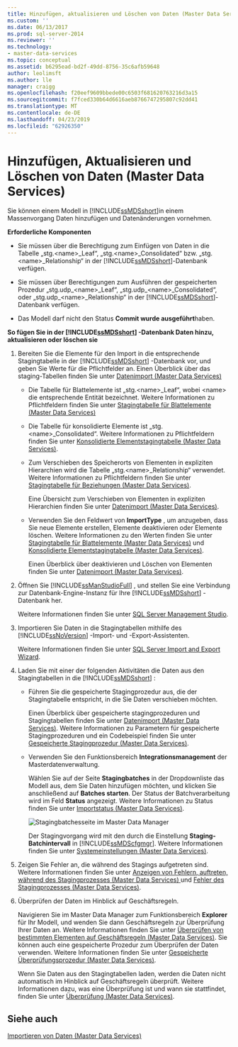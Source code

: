 ```yaml
---
title: Hinzufügen, aktualisieren und Löschen von Daten (Master Data Services) | Microsoft-Dokumentation
ms.custom: ''
ms.date: 06/13/2017
ms.prod: sql-server-2014
ms.reviewer: ''
ms.technology:
- master-data-services
ms.topic: conceptual
ms.assetid: b6295ead-bd2f-49dd-8756-35c6afb59648
author: leolimsft
ms.author: lle
manager: craigg
ms.openlocfilehash: f20eef9609bbede00c6503f681620763216d3a15
ms.sourcegitcommit: f7fced330b64d6616aeb8766747295807c92dd41
ms.translationtype: MT
ms.contentlocale: de-DE
ms.lasthandoff: 04/23/2019
ms.locfileid: "62926350"
---
```

# <a name="add-update-and-delete-data-master-data-services"></a>Hinzufügen, Aktualisieren und Löschen von Daten (Master Data Services)
  Sie können einem Modell in [!INCLUDE[ssMDSshort](../includes/ssmdsshort-md.md)]in einem Massenvorgang Daten hinzufügen und Datenänderungen vornehmen.  
  
 **Erforderliche Komponenten**  
  
-   Sie müssen über die Berechtigung zum Einfügen von Daten in die Tabelle „stg.\<name>_Leaf“, „stg.\<name>_Consolidated“ bzw. „stg.\<name>_Relationship“ in der [!INCLUDE[ssMDSshort](../includes/ssmdsshort-md.md)]-Datenbank verfügen.  
  
-   Sie müssen über Berechtigungen zum Ausführen der gespeicherten Prozedur „stg.udp_\<name>_Leaf“, „stg.udp\_\<name>_Consolidated“, oder „stg.udp\_\<name>_Relationship“ in der [!INCLUDE[ssMDSshort](../includes/ssmdsshort-md.md)]-Datenbank verfügen.  
  
-   Das Modell darf nicht den Status **Commit wurde ausgeführt**haben.  
  
 **So fügen Sie in der [!INCLUDE[ssMDSshort](../includes/ssmdsshort-md.md)] -Datenbank Daten hinzu, aktualisieren oder löschen sie**  
  
1.  Bereiten Sie die Elemente für den Import in die entsprechende Stagingtabelle in der [!INCLUDE[ssMDSshort](../includes/ssmdsshort-md.md)] -Datenbank vor, und geben Sie Werte für die Pflichtfelder an. Einen Überblick über das staging-Tabellen finden Sie unter [Datenimport &#40;Master Data Services&#41;](overview-importing-data-from-tables-master-data-services.md)  
  
    -   Die Tabelle für Blattelemente ist „stg.\<name>_Leaf“, wobei \<name> die entsprechende Entität bezeichnet. Weitere Informationen zu Pflichtfeldern finden Sie unter [Stagingtabelle für Blattelemente &#40;Master Data Services&#41;](../../2014/master-data-services/leaf-member-staging-table-master-data-services.md)  
  
    -   Die Tabelle für konsolidierte Elemente ist „stg.\<name>_Consolidated“. Weitere Informationen zu Pflichtfeldern finden Sie unter [Konsolidierte Elementstagingtabelle &#40;Master Data Services&#41;](../../2014/master-data-services/consolidated-member-staging-table-master-data-services.md).  
  
    -   Zum Verschieben des Speicherorts von Elementen in expliziten Hierarchien wird die Tabelle „stg.\<name>_Relationship“ verwendet. Weitere Informationen zu Pflichtfeldern finden Sie unter [Stagingtabelle für Beziehungen &#40;Master Data Services&#41;](../../2014/master-data-services/relationship-staging-table-master-data-services.md).  
  
         Eine Übersicht zum Verschieben von Elementen in expliziten Hierarchien finden Sie unter [Datenimport &#40;Master Data Services&#41;](overview-importing-data-from-tables-master-data-services.md).  
  
    -   Verwenden Sie den Feldwert von **ImportType** , um anzugeben, dass Sie neue Elemente erstellen, Elemente deaktivieren oder Elemente löschen. Weitere Informationen zu den Werten finden Sie unter [Stagingtabelle für Blattelemente &#40;Master Data Services&#41;](../../2014/master-data-services/leaf-member-staging-table-master-data-services.md) und [Konsolidierte Elementstagingtabelle &#40;Master Data Services&#41;](../../2014/master-data-services/consolidated-member-staging-table-master-data-services.md).  
  
         Einen Überblick über deaktivieren und Löschen von Elementen finden Sie unter [Datenimport &#40;Master Data Services&#41;](overview-importing-data-from-tables-master-data-services.md).  
  
2.  Öffnen Sie [!INCLUDE[ssManStudioFull](../includes/ssmanstudiofull-md.md)] , und stellen Sie eine Verbindung zur Datenbank-Engine-Instanz für Ihre [!INCLUDE[ssMDSshort](../includes/ssmdsshort-md.md)] -Datenbank her.  
  
     Weitere Informationen finden Sie unter [SQL Server Management Studio](../ssms/sql-server-management-studio-ssms.md).  
  
3.  Importieren Sie Daten in die Stagingtabellen mithilfe des [!INCLUDE[ssNoVersion](../includes/ssnoversion-md.md)] -Import- und -Export-Assistenten.  
  
     Weitere Informationen finden Sie unter [SQL Server Import and Export Wizard](../integration-services/import-export-data/import-and-export-data-with-the-sql-server-import-and-export-wizard.md).  
  
4.  Laden Sie mit einer der folgenden Aktivitäten die Daten aus den Stagingtabellen in die [!INCLUDE[ssMDSshort](../includes/ssmdsshort-md.md)] :  
  
    -   Führen Sie die gespeicherte Stagingprozedur aus, die der Stagingtabelle entspricht, in die Sie Daten verschieben möchten.  
  
         Einen Überblick über gespeicherte stagingprozeduren und Stagingtabellen finden Sie unter [Datenimport &#40;Master Data Services&#41;](overview-importing-data-from-tables-master-data-services.md). Weitere Informationen zu Parametern für gespeicherte Stagingprozeduren und ein Codebeispiel finden Sie unter [Gespeicherte Stagingprozedur &#40;Master Data Services&#41;](../../2014/master-data-services/staging-stored-procedure-master-data-services.md).  
  
    -   Verwenden Sie den Funktionsbereich **Integrationsmanagement** der Masterdatenverwaltung.  
  
         Wählen Sie auf der Seite **Stagingbatches** in der Dropdownliste das Modell aus, dem Sie Daten hinzufügen möchten, und klicken Sie anschließend auf **Batches starten**. Der Status der Batchverarbeitung wird im Feld **Status** angezeigt. Weitere Informationen zu Status finden Sie unter [Importstatus &#40;Master Data Services&#41;](../../2014/master-data-services/import-statuses-master-data-services.md).  
  
         ![Stagingbatchesseite im Master Data Manager](../../2014/master-data-services/media/mds-staging-batches.png "Staging Batches Page in Master Data Manager")  
  
         Der Stagingvorgang wird mit den durch die Einstellung **Staging-Batchintervall** in [!INCLUDE[ssMDScfgmgr](../includes/ssmdscfgmgr-md.md)]. Weitere Informationen finden Sie unter [Systemeinstellungen &#40;Master Data Services&#41;](../../2014/master-data-services/system-settings-master-data-services.md).  
  
5.  Zeigen Sie Fehler an, die während des Stagings aufgetreten sind. Weitere Informationen finden Sie unter [Anzeigen von Fehlern, auftreten, während des Stagingprozesses &#40;Master Data Services&#41; ](view-errors-that-occur-during-staging-master-data-services.md) und [Fehler des Stagingprozesses &#40;Master Data Services&#41;](../../2014/master-data-services/staging-process-errors-master-data-services.md).  
  
6.  Überprüfen der Daten im Hinblick auf Geschäftsregeln.  
  
     Navigieren Sie im Master Data Manager zum Funktionsbereich **Explorer** für Ihr Modell, und wenden Sie dann Geschäftsregeln zur Überprüfung Ihrer Daten an. Weitere Informationen finden Sie unter [Überprüfen von bestimmten Elementen auf Geschäftsregeln &#40;Master Data Services&#41;](../../2014/master-data-services/validate-specific-members-against-business-rules-master-data-services.md). Sie können auch eine gespeicherte Prozedur zum Überprüfen der Daten verwenden. Weitere Informationen finden Sie unter [Gespeicherte Überprüfungsprozedur &#40;Master Data Services&#41;](../../2014/master-data-services/validation-stored-procedure-master-data-services.md).  
  
     Wenn Sie Daten aus den Stagingtabellen laden, werden die Daten nicht automatisch im Hinblick auf Geschäftsregeln überprüft. Weitere Informationen dazu, was eine Überprüfung ist und wann sie stattfindet, finden Sie unter [Überprüfung &#40;Master Data Services&#41;](../../2014/master-data-services/validation-master-data-services.md).  
  
## <a name="see-also"></a>Siehe auch  
 [Importieren von Daten &#40;Master Data Services&#41;](overview-importing-data-from-tables-master-data-services.md)  
  
  
